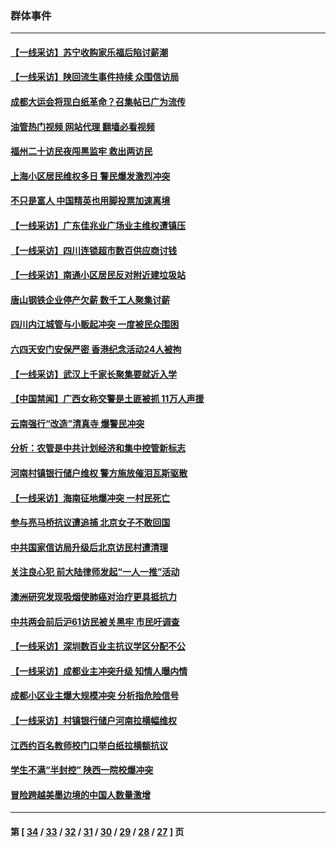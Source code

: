 ### 群体事件
---
#### [【一线采访】苏宁收购家乐福后陷讨薪潮](../../pages/ncid279/n14042224.md?07291645) 
#### [【一线采访】陕回流生事件持续 众围信访局](../../pages/ncid279/n14040242.md?07291645) 
#### [成都大运会将现白纸革命？召集帖已广为流传](../../pages/ncid279/n14033119.md?07291645) 
#### [油管热门视频 网站代理 翻墙必看视频](http://138.2.39.72:81/youtube.html?epic-marker?07291645)
#### [福州二十访民夜闯黑监牢 救出两访民](../../pages/ncid279/n14031617.md?07291645) 
#### [上海小区居民维权多日 警民爆发激烈冲突](../../pages/ncid279/n14029221.md?07291645) 
#### [不只是富人 中国精英也用脚投票加速离境](../../pages/ncid279/n14029086.md?07291645) 
#### [【一线采访】广东佳兆业广场业主维权遭镇压](../../pages/ncid279/n14028175.md?07291645) 
#### [【一线采访】四川连锁超市数百供应商讨钱](../../pages/ncid279/n14025102.md?07291645) 
#### [【一线采访】南通小区居民反对附近建垃圾站](../../pages/ncid279/n14021690.md?07291645) 
#### [唐山钢铁企业停产欠薪 数千工人聚集讨薪](../../pages/ncid279/n14017404.md?07291645) 
#### [四川内江城管与小贩起冲突 一度被民众围困](../../pages/ncid279/n14015922.md?07291645) 
#### [六四天安门安保严密 香港纪念活动24人被拘](../../pages/ncid279/n14009800.md?07291645) 
#### [【一线采访】武汉上千家长聚集要就近入学](../../pages/ncid279/n14009497.md?07291645) 
#### [【中国禁闻】广西女称交警是土匪被抓 11万人声援](../../pages/ncid279/n14006869.md?07291645) 
#### [云南强行“改造”清真寺 爆警民冲突](../../pages/ncid279/n14005561.md?07291645) 
#### [分析：农管是中共计划经济和集中控管新标志](../../pages/ncid279/n14000665.md?07291645) 
#### [河南村镇银行储户维权 警方施放催泪瓦斯驱散](../../pages/ncid279/n13998750.md?07291645) 
#### [【一线采访】海南征地爆冲突 一村民死亡](../../pages/ncid279/n13989137.md?07291645) 
#### [参与亮马桥抗议遭追捕 北京女子不敢回国](../../pages/ncid279/n13985420.md?07291645) 
#### [中共国家信访局升级后北京访民村遭清理](../../pages/ncid279/n13984826.md?07291645) 
#### [关注良心犯 前大陆律师发起“一人一推”活动](../../pages/ncid279/n13980524.md?07291645) 
#### [澳洲研究发现吸烟使肺癌对治疗更具抵抗力](../../pages/ncid279/n13977762.md?07291645) 
#### [中共两会前后沪61访民被关黑牢 市民吁调查](../../pages/ncid279/n13976054.md?07291645) 
#### [【一线采访】深圳数百业主抗议学区分配不公](../../pages/ncid279/n13976680.md?07291645) 
#### [【一线采访】成都业主冲突升级 知情人曝内情](../../pages/ncid279/n13965289.md?07291645) 
#### [成都小区业主爆大规模冲突 分析指危险信号](../../pages/ncid279/n13964520.md?07291645) 
#### [【一线采访】村镇银行储户河南拉横幅维权](../../pages/ncid279/n13964555.md?07291645) 
#### [江西约百名教师校门口举白纸拉横额抗议](../../pages/ncid279/n13958579.md?07291645) 
#### [学生不满“半封控” 陕西一院校爆冲突](../../pages/ncid279/n13946647.md?07291645) 
#### [冒险跨越美墨边境的中国人数量激增](../../pages/ncid279/n13946742.md?07291645) 

---
#### 第 [ [34](./34.md?07291645) / [33](./33.md?07291645) / [32](./32.md?07291645) / [31](./31.md?07291645) / [30](./30.md?07291645) / [29](./29.md?07291645) / [28](./28.md?07291645) / [27](./27.md?07291645) ] 页
